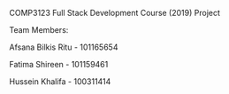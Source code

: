 COMP3123 Full Stack Development Course (2019) Project

Team Members:


Afsana Bilkis Ritu - 101165654

Fatima Shireen    - 101159461

Hussein Khalifa   - 100311414 
